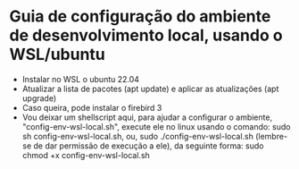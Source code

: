 # Guia de configuração do ambiente de desenvolvimento local, usando o WSL/ubuntu
- Instalar no WSL o ubuntu 22.04
- Atualizar a lista de pacotes (apt update) e aplicar as atualizações (apt upgrade)
- Caso queira, pode instalar o firebird 3
- Vou deixar um shellscript aqui, para ajudar a configurar o ambiente, "config-env-wsl-local.sh", execute ele no linux usando o comando: sudo sh config-env-wsl-local.sh, ou, sudo ./config-env-wsl-local.sh (lembre-se de dar permissão de execução a ele), da seguinte forma: sudo chmod +x config-env-wsl-local.sh 
